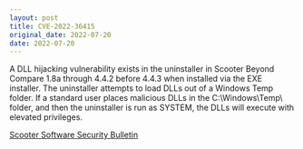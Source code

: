 ```yaml
---
layout: post
title: CVE-2022-36415
original_date: 2022-07-20
date: 2022-07-20
---
```


A DLL hijacking vulnerability exists in the uninstaller in Scooter Beyond Compare 1.8a through 4.4.2 before 4.4.3 when installed via the EXE installer. The uninstaller attempts to load DLLs out of a Windows Temp folder. If a standard user places malicious DLLs in the C:\Windows\Temp\ folder, and then the uninstaller is run as SYSTEM, the DLLs will execute with elevated privileges.

[Scooter Software Security Bulletin](https://www.scootersoftware.com/support.php?zz=kb_security_2022-02)
